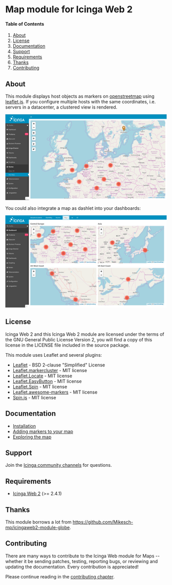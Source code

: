 # Map module for Icinga Web 2

#### Table of Contents

1. [About](#about)
2. [License](#license)
3. [Documentation](#documentation)
4. [Support](#support)
5. [Requirements](#requirements)
6. [Thanks](#thanks)
7. [Contributing](#contributing)

## About

This module displays host objects as markers on [openstreetmap](https://www.openstreetmap.org) using [leaflet.js](http://leafletjs.com/). If you configure multiple hosts with the same coordinates, i.e. servers in a datacenter, a clustered view is rendered.

![Marker popup](doc/screenshot/map-module.png)

You could also integrate a map as dashlet into your dashboards:

![Marker popup](doc/screenshot/dashlets.png)

## License

Icinga Web 2 and this Icinga Web 2 module are licensed under the terms of the GNU General Public License Version 2, you will find a copy of this license in the LICENSE file included in the source package.

This module uses Leaflet and several plugins:

* [Leaflet](https://github.com/Leaflet/Leaflet) - BSD 2-clause "Simplified" License
* [Leaflet.markercluster](https://github.com/Leaflet/Leaflet.markercluster) - MIT license
* [Leaflet.Locate](https://github.com/domoritz/leaflet-locatecontrol) - MIT license
* [Leaflet.EasyButton](https://github.com/CliffCloud/Leaflet.EasyButton) - MIT license
* [Leaflet.Spin](https://github.com/makinacorpus/Leaflet.Spin) - MIT license
* [Leaflet.awesome-markers](https://github.com/lvoogdt/Leaflet.awesome-markers) - MIT license
* [Spin.js](spin.js.org) - MIT license

## Documentation

* [Installation](doc/01-Installation.md)
* [Adding markers to your map](doc/02-Add-Items-to-map.md)
* [Exploring the map](doc/03-Exploring-the-map.md)

## Support

Join the [Icinga community channels](https://www.icinga.com/community/get-involved/) for questions.

## Requirements

* [Icinga Web 2](https://www.icinga.com/products/icinga-web-2/) (>= 2.4.1)


## Thanks

This module borrows a lot from https://github.com/Mikesch-mp/icingaweb2-module-globe.

## Contributing

There are many ways to contribute to the Icinga Web module for Maps --
whether it be sending patches, testing, reporting bugs, or reviewing and
updating the documentation. Every contribution is appreciated!


Please continue reading in the [contributing chapter](CONTRIBUTING.md).
